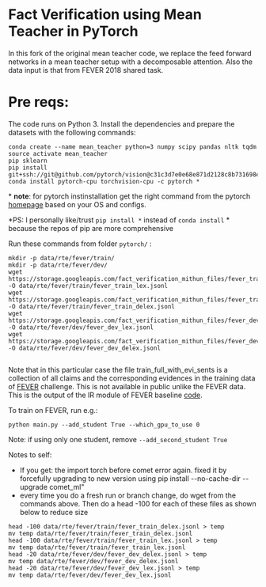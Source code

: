 
# Fact Verification using Mean Teacher in PyTorch

In this fork of the original mean teacher code, we replace the feed forward networks in a mean teacher setup with 
 a decomposable attention. Also the data input is that from FEVER 2018 shared task.
 
# Pre reqs:
 
 The code runs on Python 3. Install the dependencies and prepare the datasets with the following commands:

```
conda create --name mean_teacher python=3 numpy scipy pandas nltk tqdm
source activate mean_teacher
pip sklearn
pip install git+ssh://git@github.com/pytorch/vision@c31c3d7e0e68e871d2128c8b731698ed3b11b119
conda install pytorch-cpu torchvision-cpu -c pytorch *
```
\* **note**: for pytorch instinstallation get the right command from the pytorch [homepage](https://pytorch.org/) based on your OS and configs.

*PS: I personally like/trust `pip install *` instead of `conda install` * because the repos of pip are more comprehensive


Run these commands from folder `pytorch/` :

```
mkdir -p data/rte/fever/train/
mkdir -p data/rte/fever/dev/
wget https://storage.googleapis.com/fact_verification_mithun_files/fever_train_lex_4labels.jsonl -O data/rte/fever/train/fever_train_lex.jsonl
wget https://storage.googleapis.com/fact_verification_mithun_files/fever_train_delex_oaner_4labels.jsonl -O data/rte/fever/train/fever_train_delex.jsonl
wget https://storage.googleapis.com/fact_verification_mithun_files/fever_dev_lex_4labels.jsonl -O data/rte/fever/dev/fever_dev_lex.jsonl
wget https://storage.googleapis.com/fact_verification_mithun_files/fever_dev_delex_oaner_split_4labels.jsonl -O data/rte/fever/dev/fever_dev_delex.jsonl
 

```
Note that in this particular case the file train_full_with_evi_sents is a collection of all claims and the corresponding
 evidences in the training data of [FEVER](http://fever.ai/) challenge. This is not available in public unlike the FEVER data. 
 This is the output of the IR module of FEVER baseline [code](http://fever.ai/task.html).

To train on FEVER, run e.g.:


``` 
python main.py --add_student True --which_gpu_to_use 0
```

Note: if using only one student, remove `--add_second_student True`

Notes to self:

- If you get: the import torch before comet error again. fixed it by forcefully upgrading to new version using pip install --no-cache-dir --upgrade comet_ml"
- every time you do a fresh run or branch change, do wget from the commands above. Then do a head -100 for each of these files as shown below to reduce size
```
head -100 data/rte/fever/train/fever_train_delex.jsonl > temp
mv temp data/rte/fever/train/fever_train_delex.jsonl
head -100 data/rte/fever/train/fever_train_lex.jsonl > temp
mv temp data/rte/fever/train/fever_train_lex.jsonl
head -20 data/rte/fever/dev/fever_dev_delex.jsonl > temp
mv temp data/rte/fever/dev/fever_dev_delex.jsonl
head -20 data/rte/fever/dev/fever_dev_lex.jsonl > temp
mv temp data/rte/fever/dev/fever_dev_lex.jsonl

```
